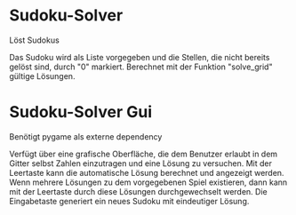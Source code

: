 # Sudoku-Solver
 Löst Sudokus

 Das Sudoku wird als Liste vorgegeben und die Stellen, die nicht bereits gelöst sind, durch "0" markiert. Berechnet mit der Funktion "solve_grid" gültige Lösungen.
 
 
# Sudoku-Solver Gui
 Benötigt pygame als externe dependency
 
 Verfügt über eine grafische Oberfläche, die dem Benutzer erlaubt in dem Gitter selbst Zahlen einzutragen und eine Lösung zu versuchen. Mit der Leertaste kann die automatische Lösung berechnet und angezeigt werden. Wenn mehrere Lösungen zu dem vorgegebenen Spiel existieren, dann kann mit der Leertaste durch diese Lösungen durchgewechselt werden. Die Eingabetaste generiert ein neues Sudoku mit eindeutiger Lösung.
 